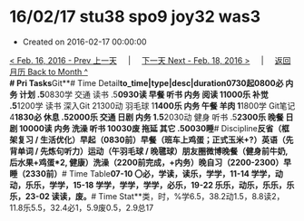 # 16/02/17 stu38 spo9 joy32 was3

* Created on 2016-02-17 00:00:00

[&lt; Feb. 16, 2016 - Prev 上一天](d16.md)     \|     [下一天 Next - Feb. 18, 2016 &gt;](d18.md)     \|     [返回月历 Back to Month ^](index.md)   
**\# Pri Tasks**Git**\# Time Detail**to\_time\|type\|desc\|duration0730起0800必 内务 计划 .5**0830学 交通 读书 .5**0930读 早餐 听书 内务 阅读 11000乐 补觉 .5**1200学 读书 深入Git 21300动 羽毛球 1**1400乐 内务 午餐 羊肉 1**1800学 Git笔记 4**1830必 休息 .52000乐 交通 日剧 内务 1.5**2030动 健身 听书 .5**2300乐 晚餐 日剧 10000读 内务 洗澡 听书 10030废 拖延 其它 .50030睡**\# Discipline**反省（框架复习 / 生活优化）早起（0830前）早餐（班车上鸡蛋；正式玉米+?）英语（先背单词 / 先炼句听力）运动（午羽毛球 / 晚毽球）朋友圈微博晚餐（健身前牛奶, 后水果+鸡蛋\*2, 健康）洗澡（2200前完成，+内务）晚自习（2200-2300）早睡（2330前）**\# Time Table**07-10 〇必，学读，读乐，学学，11-14 学学，动动，乐乐，学学，15-18 学学，学学，学学，必乐，19-22 乐乐，动乐，乐乐，乐乐，23-02 读读，废。**\# Time Stat**类，时，%学6.5，38.2动1.5，8.8读2，11.8乐5.5，32.4必1，5.9废0.5，2.9总17

